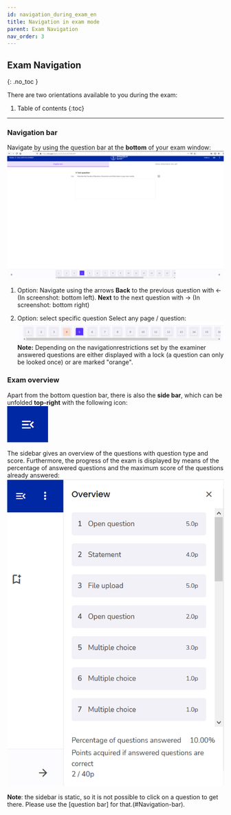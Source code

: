 ```yaml
---
id: navigation_during_exam_en
title: Navigation in exam mode
parent: Exam Navigation
nav_order: 3
---
```


## Exam Navigation
{: .no_toc }

There are two orientations available to you during the exam:
1. Table of contents
{:toc}

---

### Navigation bar

Navigate by using the question bar at the **bottom** of your exam window:
[![Prüfungsnavigation-Fragenleiste](assets/navigation-bottombar.png)](assets/navigation-bottombar.png)

1. Option: Navigate using the arrows
**Back** to the previous question with ← (In screenshot: bottom left).
**Next** to the next question with → (In screenshot: bottom right)

1. Option: select specific question
Select any page / question:
[![Prüfungsnavigation-Fragenleiste-klein](assets/navigation-bottombar-small.png)](assets/navigation-bottombar-small.png)
**Note:** Depending on the navigationrestrictions set by the examiner answered questions are either displayed with a lock (a question can only be looked once) or are marked "orange".

### Exam overview

Apart from the bottom question bar, there is also the **side bar**, which can be unfolded **top-right** with the following icon:  
[![Prüfungsnavigation-Seitenleiste](assets/sidebar-icon.png)](assets/sidebar-icon.png)

The sidebar gives an overview of the questions with question type and score. Furthermore, the progress of the exam is displayed by means of the percentage of answered questions and the maximum score of the questions already answered: 
[![Prüfungsnavigation-Seitenleiste](assets/sidebar.png)](assets/sidebar.png)

**Note**: the sidebar is static, so it is not possible to click on a question to get there. Please use the [question bar] for that.(#Navigation-bar).


